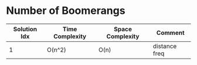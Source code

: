 # Number of Boomerangs

| Solution Idx | Time Complexity | Space Complexity | Comment       |
| ------------ | --------------- | ---------------- | ------------- |
| 1            | O(n^2)          | O(n)             | distance freq |
